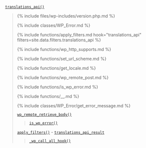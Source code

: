 <p><code><a href="https://developer.wordpress.org/reference/functions/translations_api/">translations_api()</a></code></p>

<blockquote>

{% include files/wp-includes/version.php.md %}

{% include classes/WP_Error.md %}

{% include functions/apply_filters.md hook="translations_api" filters=site.data.filters.translations_api %}

{% include functions/wp_http_supports.md %}

{% include functions/set_url_scheme.md %}

{% include functions/get_locale.md %}

{% include functions/wp_remote_post.md %}

{% include functions/is_wp_error.md %}

{% include functions/__.md %}

{% include classes/WP_Error/get_error_message.md %}

 [`wp_remote_retrieve_body()`](https://developer.wordpress.org/reference/functions/wp_remote_retrieve_body/)
 
> [`is_wp_error()`](https://developer.wordpress.org/reference/functions/is_wp_error/)
 
 [`apply_filters()`](https://developer.wordpress.org/reference/functions/apply_filters/) - [`translations_api_result`](https://developer.wordpress.org/reference/hooks/translations_api_result/)
 
> [`_wp_call_all_hook()`](https://developer.wordpress.org/reference/functions/_wp_call_all_hook/)

</blockquote>
